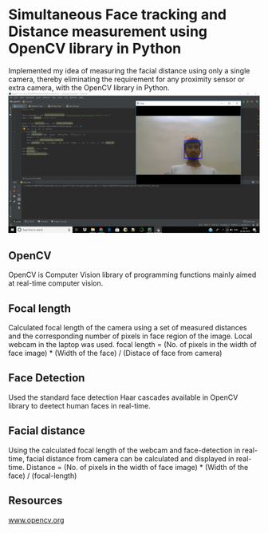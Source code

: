 # Simultaneous Face tracking and Distance measurement using OpenCV library in Python

Implemented my idea of measuring the facial distance using only a single camera, thereby eliminating the requirement for any proximity sensor or extra camera, with the OpenCV library in Python.
![](Screenshot%20(33).png)
## OpenCV
OpenCV is Computer Vision library of programming functions mainly aimed at real-time computer vision.
## Focal length
Calculated focal length of the camera using a set of measured distances and the corresponding number of pixels in face region of the image. Local webcam in the laptop was used.
focal length = (No. of pixels in the width of face image) * (Width of the face) / (Distace of face from camera)
## Face Detection
Used the standard face detection Haar cascades available in OpenCV library to deetect human faces in real-time.
## Facial distance
Using the calculated focal length of the webcam and face-detection in real-time, facial distance from camera can be calculated and displayed in real-time.
Distance = (No. of pixels in the width of face image) * (Width of the face) / (focal-length)
## Resources
www.opencv.org
